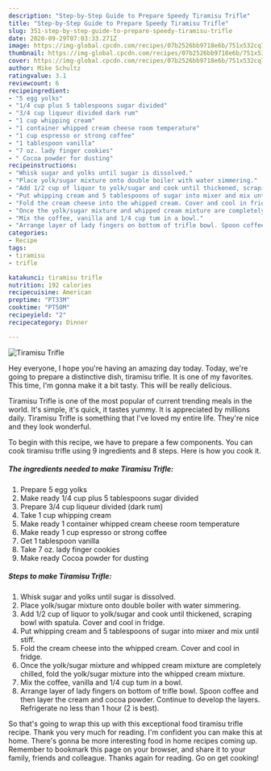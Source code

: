 ```yaml
---
description: "Step-by-Step Guide to Prepare Speedy Tiramisu Trifle"
title: "Step-by-Step Guide to Prepare Speedy Tiramisu Trifle"
slug: 351-step-by-step-guide-to-prepare-speedy-tiramisu-trifle
date: 2020-09-29T07:03:33.271Z
image: https://img-global.cpcdn.com/recipes/07b2526bb9718e6b/751x532cq70/tiramisu-trifle-recipe-main-photo.jpg
thumbnail: https://img-global.cpcdn.com/recipes/07b2526bb9718e6b/751x532cq70/tiramisu-trifle-recipe-main-photo.jpg
cover: https://img-global.cpcdn.com/recipes/07b2526bb9718e6b/751x532cq70/tiramisu-trifle-recipe-main-photo.jpg
author: Mike Schultz
ratingvalue: 3.1
reviewcount: 6
recipeingredient:
- "5 egg yolks"
- "1/4 cup plus 5 tablespoons sugar divided"
- "3/4 cup liqueur divided dark rum"
- "1 cup whipping cream"
- "1 container whipped cream cheese room temperature"
- "1 cup espresso or strong coffee"
- "1 tablespoon vanilla"
- "7 oz. lady finger cookies"
- " Cocoa powder for dusting"
recipeinstructions:
- "Whisk sugar and yolks until sugar is dissolved."
- "Place yolk/sugar mixture onto double boiler with water simmering."
- "Add 1/2 cup of liquor to yolk/sugar and cook until thickened, scraping bowl with spatula. Cover and cool in fridge."
- "Put whipping cream and 5 tablespoons of sugar into mixer and mix until stiff."
- "Fold the cream cheese into the whipped cream. Cover and cool in fridge."
- "Once the yolk/sugar mixture and whipped cream mixture are completely chilled, fold the yolk/sugar mixture into the whipped cream mixture."
- "Mix the coffee, vanilla and 1/4 cup tum in a bowl."
- "Arrange layer of lady fingers on bottom of trifle bowl. Spoon coffee and then layer the cream and cocoa powder. Continue to develop the layers. Refrigerate no less than 1 hour (2 is best)."
categories:
- Recipe
tags:
- tiramisu
- trifle

katakunci: tiramisu trifle 
nutrition: 192 calories
recipecuisine: American
preptime: "PT33M"
cooktime: "PT50M"
recipeyield: "2"
recipecategory: Dinner

---
```



![Tiramisu Trifle](https://img-global.cpcdn.com/recipes/07b2526bb9718e6b/751x532cq70/tiramisu-trifle-recipe-main-photo.jpg)

Hey everyone, I hope you're having an amazing day today. Today, we're going to prepare a distinctive dish, tiramisu trifle. It is one of my favorites. This time, I'm gonna make it a bit tasty. This will be really delicious.

Tiramisu Trifle is one of the most popular of current trending meals in the world. It's simple, it's quick, it tastes yummy. It is appreciated by millions daily. Tiramisu Trifle is something that I've loved my entire life. They're nice and they look wonderful.




To begin with this recipe, we have to prepare a few components. You can cook tiramisu trifle using 9 ingredients and 8 steps. Here is how you cook it.

<!--inarticleads1-->

##### The ingredients needed to make Tiramisu Trifle:

1. Prepare 5 egg yolks
1. Make ready 1/4 cup plus 5 tablespoons sugar divided
1. Prepare 3/4 cup liqueur divided (dark rum)
1. Take 1 cup whipping cream
1. Make ready 1 container whipped cream cheese room temperature
1. Make ready 1 cup espresso or strong coffee
1. Get 1 tablespoon vanilla
1. Take 7 oz. lady finger cookies
1. Make ready  Cocoa powder for dusting




<!--inarticleads2-->

##### Steps to make Tiramisu Trifle:

1. Whisk sugar and yolks until sugar is dissolved.
1. Place yolk/sugar mixture onto double boiler with water simmering.
1. Add 1/2 cup of liquor to yolk/sugar and cook until thickened, scraping bowl with spatula. Cover and cool in fridge.
1. Put whipping cream and 5 tablespoons of sugar into mixer and mix until stiff.
1. Fold the cream cheese into the whipped cream. Cover and cool in fridge.
1. Once the yolk/sugar mixture and whipped cream mixture are completely chilled, fold the yolk/sugar mixture into the whipped cream mixture.
1. Mix the coffee, vanilla and 1/4 cup tum in a bowl.
1. Arrange layer of lady fingers on bottom of trifle bowl. Spoon coffee and then layer the cream and cocoa powder. Continue to develop the layers. Refrigerate no less than 1 hour (2 is best).




So that's going to wrap this up with this exceptional food tiramisu trifle recipe. Thank you very much for reading. I'm confident you can make this at home. There's gonna be more interesting food in home recipes coming up. Remember to bookmark this page on your browser, and share it to your family, friends and colleague. Thanks again for reading. Go on get cooking!
